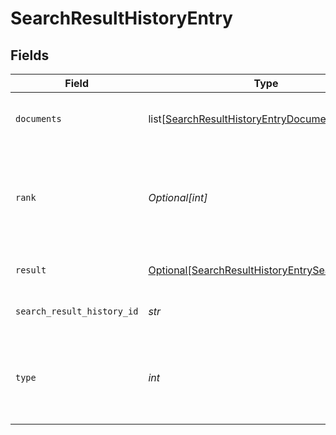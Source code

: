 # SearchResultHistoryEntry


## Fields

| Field                                                                                                           | Type                                                                                                            | Required                                                                                                        | Description                                                                                                     |
| --------------------------------------------------------------------------------------------------------------- | --------------------------------------------------------------------------------------------------------------- | --------------------------------------------------------------------------------------------------------------- | --------------------------------------------------------------------------------------------------------------- |
| `documents`                                                                                                     | list[[SearchResultHistoryEntryDocuments](../../models/shared/searchresulthistoryentrydocuments.md)]             | :heavy_check_mark:                                                                                              | Documents that contain the search result.                                                                       |
| `rank`                                                                                                          | *Optional[int]*                                                                                                 | :heavy_minus_sign:                                                                                              | The rank of the search result. A lower value means more relevant result.                                        |
| `result`                                                                                                        | [Optional[SearchResultHistoryEntrySearchResults]](../../models/shared/searchresulthistoryentrysearchresults.md) | :heavy_minus_sign:                                                                                              | List of search results.                                                                                         |
| `search_result_history_id`                                                                                      | *str*                                                                                                           | :heavy_check_mark:                                                                                              | List of search results.                                                                                         |
| `type`                                                                                                          | *int*                                                                                                           | :heavy_check_mark:                                                                                              | The type of the search result. This can be either 'document' or 'answer'.                                       |